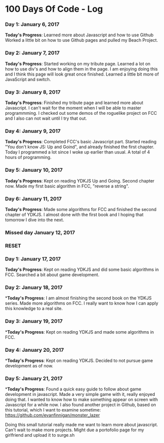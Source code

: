 # 100 Days Of Code - Log

### Day 1: January 6, 2017

**Today's Progress**: Learned more about Javascript and how to use Github 
Worked a little bit on how to use Github pages and pulled my Beach Project.

### Day 2: January 7, 2017 

**Today's Progress**: Started working on my tribute page. 
Learned a lot on how to use div's and how to align them in the page.
I am enjoying doing this and I think this page will look great once finished.
Learned a little bit more of JavaScript and switch.

### Day 3: January 8, 2017 

**Today's Progress**: Finished my tribute page and learned more about Javascript.
I can't wait for the moment when I will be able to master programmming.
I checked out some demos of the roguelike project on FCC and I also can not wait until I try that out.

### Day 4: January 9, 2017 

**Today's Progress**: Completed FCC's basic Javascript part. Started reading "You don't know JS: Up and Goind",
and already finished the first chapter.
Today I programmed a lot since I woke up earlier than usual. A total of 4 hours of programming. 

### Day 5: January 10, 2017

**Today's Progress**: Kept on reading YDKJS Up and Going. Second chapter now.
Made my first basic algorithm in FCC, "reverse a string".

### Day 6: January 11, 2017
**Today's Progress**: Made some algorithms for FCC and finished the second chapter of YDKJS.
I almost done with the first book and I hoping that tomorrow I dive into the next.

### Missed day January 12, 2017

### RESET 

### Day 1: January 17, 2017
**Today's Progress**: Kept on reading YDKJS and did some basic algorithms in FCC.
Searched a bit about game development.

### Day 2: January 18, 2017
***Today's Progress**: I am almost finishing the second book on the YDKJS series.
Made more algorithms on FCC. I really want to know how I can apply this knowledge to a real site.

### Day 3: January 19, 2017
***Today's Progress**: Kept on reading YDKJS and made some algorithms in FCC.

### Day 4: January 20, 2017
***Today's Progress**: Kept on reading YDKJS. Decided to not pursue game development as of now.

### Day 5: January 21, 2017
***Today's Progress**: Found a quick easy guide to follow about game development in javascript.
Made a very simple game with it, really enjoyed doing that. I wanted to know how to make something appear on screen with 
Javascript for a while now. 
I also found another project in Github, based on this tutorial, which I want to examine sometime: 
https://github.com/evanfinnigan/monster_lazer

Doing this small tutorial really made me want to learn more about javascript. Can't wait to make more projects.
Might due a portofolio page for my girlfriend and upload it to surge.sh